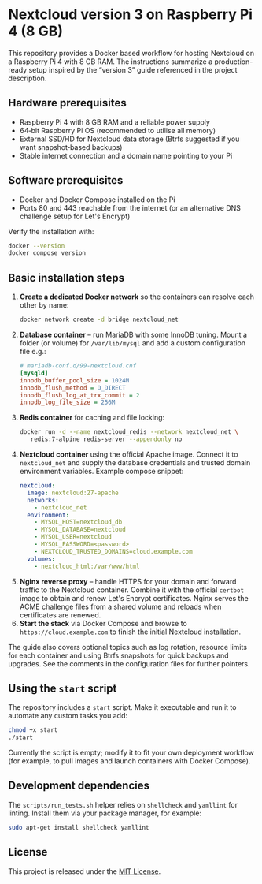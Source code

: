 # Nextcloud version 3 on Raspberry Pi 4 (8 GB)

This repository provides a Docker based workflow for hosting Nextcloud on a Raspberry Pi 4 with 8 GB RAM.  The instructions summarize a production-ready setup inspired by the “version 3” guide referenced in the project description.

## Hardware prerequisites

- Raspberry Pi 4 with 8 GB RAM and a reliable power supply
- 64‑bit Raspberry Pi OS (recommended to utilise all memory)
- External SSD/HD for Nextcloud data storage (Btrfs suggested if you want snapshot‑based backups)
- Stable internet connection and a domain name pointing to your Pi

## Software prerequisites

- Docker and Docker Compose installed on the Pi
- Ports 80 and 443 reachable from the internet (or an alternative DNS challenge setup for Let's Encrypt)

Verify the installation with:

```bash
docker --version
docker compose version
```

## Basic installation steps

1. **Create a dedicated Docker network** so the containers can resolve each other by name:
   ```bash
   docker network create -d bridge nextcloud_net
   ```
2. **Database container** – run MariaDB with some InnoDB tuning. Mount a folder (or volume) for `/var/lib/mysql` and add a custom configuration file e.g.:
   ```ini
   # mariadb-conf.d/99-nextcloud.cnf
   [mysqld]
   innodb_buffer_pool_size = 1024M
   innodb_flush_method = O_DIRECT
   innodb_flush_log_at_trx_commit = 2
   innodb_log_file_size = 256M
   ```
3. **Redis container** for caching and file locking:
   ```bash
   docker run -d --name nextcloud_redis --network nextcloud_net \
      redis:7-alpine redis-server --appendonly no
   ```
4. **Nextcloud container** using the official Apache image. Connect it to `nextcloud_net` and supply the database credentials and trusted domain environment variables. Example compose snippet:
   ```yaml
   nextcloud:
     image: nextcloud:27-apache
     networks:
       - nextcloud_net
     environment:
       - MYSQL_HOST=nextcloud_db
       - MYSQL_DATABASE=nextcloud
       - MYSQL_USER=nextcloud
       - MYSQL_PASSWORD=<password>
       - NEXTCLOUD_TRUSTED_DOMAINS=cloud.example.com
     volumes:
       - nextcloud_html:/var/www/html
   ```
5. **Nginx reverse proxy** – handle HTTPS for your domain and forward traffic to the Nextcloud container. Combine it with the official `certbot` image to obtain and renew Let's Encrypt certificates. Nginx serves the ACME challenge files from a shared volume and reloads when certificates are renewed.
6. **Start the stack** via Docker Compose and browse to `https://cloud.example.com` to finish the initial Nextcloud installation.

The guide also covers optional topics such as log rotation, resource limits for each container and using Btrfs snapshots for quick backups and upgrades. See the comments in the configuration files for further pointers.

## Using the `start` script

The repository includes a `start` script. Make it executable and run it to automate any custom tasks you add:

```bash
chmod +x start
./start
```

Currently the script is empty; modify it to fit your own deployment workflow (for example, to pull images and launch containers with Docker Compose).

## Development dependencies

The `scripts/run_tests.sh` helper relies on `shellcheck` and `yamllint` for linting.
Install them via your package manager, for example:

```bash
sudo apt-get install shellcheck yamllint
```

## License

This project is released under the [MIT License](LICENSE).

